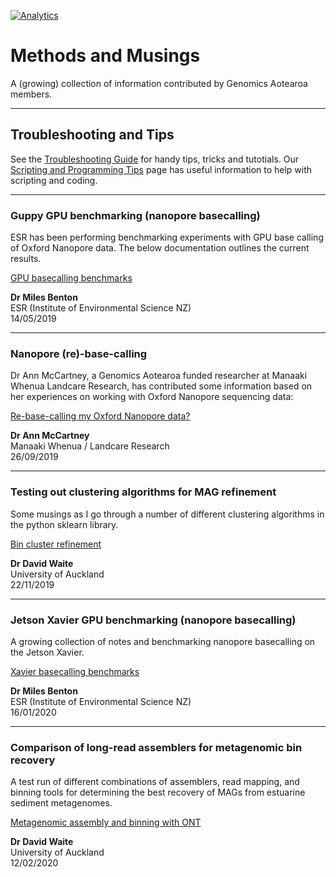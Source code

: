 [![Analytics](https://ga-beacon.appspot.com/UA-174131763-1/methods-and-musings/readme)](https://github.com/igrigorik/ga-beacon)

# Methods and Musings

A (growing) collection of information contributed by Genomics Aotearoa members.

----

## Troubleshooting and Tips

See the [Troubleshooting Guide](https://github.com/GenomicsAotearoa/methods-and-musings/blob/master/TroubleshootingGuide.md) for handy tips, tricks and tutotials. Our [Scripting and Programming Tips](https://github.com/GenomicsAotearoa/methods-and-musings/blob/master/ScriptingAndProgrammingTips.md) page has useful information to help with scripting and coding.

----

### Guppy GPU benchmarking (nanopore basecalling)

ESR has been performing benchmarking experiments with GPU base calling of Oxford Nanopore data. The below documentation outlines the current results.

[GPU basecalling benchmarks](https://esr-nz.github.io/gpu_basecalling_testing/gpu_benchmarking.html)

**Dr Miles Benton**<br>
ESR (Institute of Environmental Science NZ)<br>
14/05/2019

----

### Nanopore (re)-base-calling

Dr Ann McCartney, a Genomics Aotearoa funded researcher at Manaaki Whenua Landcare Research, has contributed some information based on her experiences on working with Oxford Nanopore sequencing data:

[Re-base-calling my Oxford Nanopore data?](nanopore-basecalling/nanopore-basecalling.md)

**Dr Ann McCartney**<br>
Manaaki Whenua / Landcare Research<br>
26/09/2019

---

### Testing out clustering algorithms for MAG refinement

Some musings as I go through a number of different clustering algorithms in the python sklearn library.

[Bin cluster refinement](bin-cluster-refinement/clustering-with-sklearn.md)

**Dr David Waite**<br>
University of Auckland<br>
22/11/2019  

----

### Jetson Xavier GPU benchmarking (nanopore basecalling)

A growing collection of notes and benchmarking nanopore basecalling on the Jetson Xavier.

[Xavier basecalling benchmarks](https://gist.github.com/sirselim/2ebe2807112fae93809aa18f096dbb94)

**Dr Miles Benton**<br>
ESR (Institute of Environmental Science NZ)<br>
16/01/2020

----

### Comparison of long-read assemblers for metagenomic bin recovery

A test run of different combinations of assemblers, read mapping, and binning tools for determining the best recovery of MAGs from estuarine sediment metagenomes.

[Metagenomic assembly and binning with ONT](https://github.com/GenomicsAotearoa/methods-and-musings/tree/master/metagenomic_ont)

**Dr David Waite**<br>
University of Auckland<br>
12/02/2020
